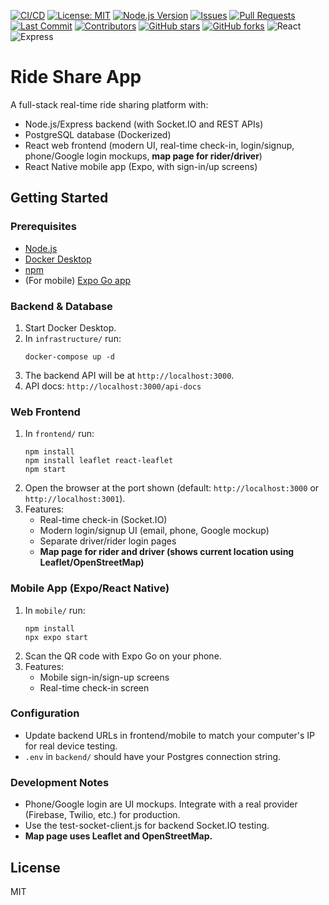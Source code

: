 [![CI/CD](https://github.com/esub002/ride-share-app/actions/workflows/ci.yml/badge.svg)](https://github.com/esub002/ride-share-app/actions/workflows/ci.yml)
[![License: MIT](https://img.shields.io/badge/License-MIT-yellow.svg)](LICENSE)
[![Node.js Version](https://img.shields.io/badge/node-18.x-brightgreen.svg)](https://nodejs.org/)
[![Issues](https://img.shields.io/github/issues/esub002/ride-share-app.svg)](https://github.com/esub002/ride-share-app/issues)
[![Pull Requests](https://img.shields.io/github/issues-pr/esub002/ride-share-app.svg)](https://github.com/esub002/ride-share-app/pulls)
[![Last Commit](https://img.shields.io/github/last-commit/esub002/ride-share-app.svg)](https://github.com/esub002/ride-share-app/commits/main)
[![Contributors](https://img.shields.io/github/contributors/esub002/ride-share-app.svg)](https://github.com/esub002/ride-share-app/graphs/contributors)
[![GitHub stars](https://img.shields.io/github/stars/esub002/ride-share-app.svg)](https://github.com/esub002/ride-share-app/stargazers)
[![GitHub forks](https://img.shields.io/github/forks/esub002/ride-share-app.svg)](https://github.com/esub002/ride-share-app/network)
![React](https://img.shields.io/badge/frontend-React-blue)
![Express](https://img.shields.io/badge/backend-Express-green)

# Ride Share App

A full-stack real-time ride sharing platform with:
- Node.js/Express backend (with Socket.IO and REST APIs)
- PostgreSQL database (Dockerized)
- React web frontend (modern UI, real-time check-in, login/signup, phone/Google login mockups, **map page for rider/driver**)
- React Native mobile app (Expo, with sign-in/up screens)

## Getting Started

### Prerequisites
- [Node.js](https://nodejs.org/)
- [Docker Desktop](https://www.docker.com/products/docker-desktop/)
- [npm](https://www.npmjs.com/)
- (For mobile) [Expo Go app](https://expo.dev/expo-go)

### Backend & Database
1. Start Docker Desktop.
2. In `infrastructure/` run:
   ```
   docker-compose up -d
   ```
3. The backend API will be at `http://localhost:3000`.
4. API docs: `http://localhost:3000/api-docs`

### Web Frontend
1. In `frontend/` run:
   ```
   npm install
   npm install leaflet react-leaflet
   npm start
   ```
2. Open the browser at the port shown (default: `http://localhost:3000` or `http://localhost:3001`).
3. Features:
   - Real-time check-in (Socket.IO)
   - Modern login/signup UI (email, phone, Google mockup)
   - Separate driver/rider login pages
   - **Map page for rider and driver (shows current location using Leaflet/OpenStreetMap)**

### Mobile App (Expo/React Native)
1. In `mobile/` run:
   ```
   npm install
   npx expo start
   ```
2. Scan the QR code with Expo Go on your phone.
3. Features:
   - Mobile sign-in/sign-up screens
   - Real-time check-in screen

### Configuration
- Update backend URLs in frontend/mobile to match your computer's IP for real device testing.
- `.env` in `backend/` should have your Postgres connection string.

### Development Notes
- Phone/Google login are UI mockups. Integrate with a real provider (Firebase, Twilio, etc.) for production.
- Use the test-socket-client.js for backend Socket.IO testing.
- **Map page uses Leaflet and OpenStreetMap.**

## License
MIT